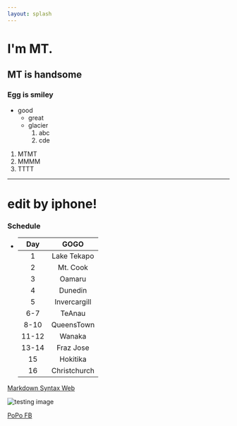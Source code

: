```yaml
---
layout: splash
---
```


# I'm MT.
## MT is handsome
### Egg is smiley
* good
    * great
    * glacier
        1. abc
        2. cde

1. MTMT
1. MMMM
1. TTTT

---
edit by iphone!
===

### Schedule
* | Day      | GOGO         |
  |:---:     |:----:        |
  |  1       | Lake Tekapo  |
  |  2       | Mt. Cook     |
  |  3       | Oamaru       |
  |  4       | Dunedin      |
  |  5       | Invercargill |
  |  6-7     | TeAnau       |
  |  8-10    | QueensTown   |
  |  11-12   | Wanaka       |
  |  13-14   | Fraz Jose    |
  |  15      | Hokitika     |
  |  16      | Christchurch |

[Markdown Syntax Web](https://guides.github.com/features/mastering-markdown/)

![testing image](https://scontent.ftpe8-4.fna.fbcdn.net/v/t1.0-9/62316257_832020097179481_4469213358989508608_n.jpg?_nc_cat=110&_nc_oc=AQmnTNSKGNjhC5HGMdw2fXurq-olLiBekC6OY6-5jMsuBGMBfWu2DtcKvCF6DRxGIxGIJ439NufVmXGBTOcB8co9&_nc_ht=scontent.ftpe8-4.fna&oh=2b90de59aff1eb2f7b7ff500508344ec&oe=5E00BFFF)

[PoPo FB](https://www.facebook.com/BoTsaiGO/)
